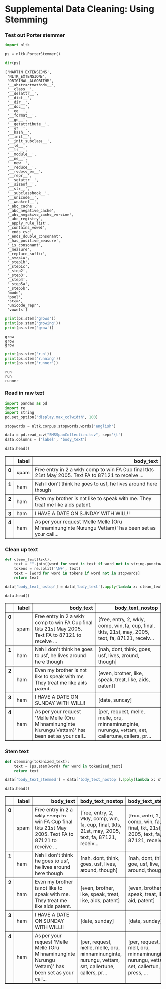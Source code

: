 # Supplemental Data Cleaning: Using Stemming

### Test out Porter stemmer


```python
import nltk

ps = nltk.PorterStemmer()
```


```python
dir(ps)
```




    ['MARTIN_EXTENSIONS',
     'NLTK_EXTENSIONS',
     'ORIGINAL_ALGORITHM',
     '__abstractmethods__',
     '__class__',
     '__delattr__',
     '__dict__',
     '__dir__',
     '__doc__',
     '__eq__',
     '__format__',
     '__ge__',
     '__getattribute__',
     '__gt__',
     '__hash__',
     '__init__',
     '__init_subclass__',
     '__le__',
     '__lt__',
     '__module__',
     '__ne__',
     '__new__',
     '__reduce__',
     '__reduce_ex__',
     '__repr__',
     '__setattr__',
     '__sizeof__',
     '__str__',
     '__subclasshook__',
     '__unicode__',
     '__weakref__',
     '_abc_cache',
     '_abc_negative_cache',
     '_abc_negative_cache_version',
     '_abc_registry',
     '_apply_rule_list',
     '_contains_vowel',
     '_ends_cvc',
     '_ends_double_consonant',
     '_has_positive_measure',
     '_is_consonant',
     '_measure',
     '_replace_suffix',
     '_step1a',
     '_step1b',
     '_step1c',
     '_step2',
     '_step3',
     '_step4',
     '_step5a',
     '_step5b',
     'mode',
     'pool',
     'stem',
     'unicode_repr',
     'vowels']




```python
print(ps.stem('grows'))
print(ps.stem('growing'))
print(ps.stem('grow'))
```

    grow
    grow
    grow
    


```python
print(ps.stem('run'))
print(ps.stem('running'))
print(ps.stem('runner'))
```

    run
    run
    runner
    

### Read in raw text


```python
import pandas as pd
import re
import string
pd.set_option('display.max_colwidth', 100)

stopwords = nltk.corpus.stopwords.words('english')

data = pd.read_csv("SMSSpamCollection.tsv", sep='\t')
data.columns = ['label', 'body_text']

data.head()
```




<div>
<style>
    .dataframe thead tr:only-child th {
        text-align: right;
    }

    .dataframe thead th {
        text-align: left;
    }

    .dataframe tbody tr th {
        vertical-align: top;
    }
</style>
<table border="1" class="dataframe">
  <thead>
    <tr style="text-align: right;">
      <th></th>
      <th>label</th>
      <th>body_text</th>
    </tr>
  </thead>
  <tbody>
    <tr>
      <th>0</th>
      <td>spam</td>
      <td>Free entry in 2 a wkly comp to win FA Cup final tkts 21st May 2005. Text FA to 87121 to receive ...</td>
    </tr>
    <tr>
      <th>1</th>
      <td>ham</td>
      <td>Nah I don't think he goes to usf, he lives around here though</td>
    </tr>
    <tr>
      <th>2</th>
      <td>ham</td>
      <td>Even my brother is not like to speak with me. They treat me like aids patent.</td>
    </tr>
    <tr>
      <th>3</th>
      <td>ham</td>
      <td>I HAVE A DATE ON SUNDAY WITH WILL!!</td>
    </tr>
    <tr>
      <th>4</th>
      <td>ham</td>
      <td>As per your request 'Melle Melle (Oru Minnaminunginte Nurungu Vettam)' has been set as your call...</td>
    </tr>
  </tbody>
</table>
</div>



### Clean up text


```python
def clean_text(text):
    text = "".join([word for word in text if word not in string.punctuation])
    tokens = re.split('\W+', text)
    text = [word for word in tokens if word not in stopwords]
    return text

data['body_text_nostop'] = data['body_text'].apply(lambda x: clean_text(x.lower()))

data.head()
```




<div>
<style>
    .dataframe thead tr:only-child th {
        text-align: right;
    }

    .dataframe thead th {
        text-align: left;
    }

    .dataframe tbody tr th {
        vertical-align: top;
    }
</style>
<table border="1" class="dataframe">
  <thead>
    <tr style="text-align: right;">
      <th></th>
      <th>label</th>
      <th>body_text</th>
      <th>body_text_nostop</th>
    </tr>
  </thead>
  <tbody>
    <tr>
      <th>0</th>
      <td>spam</td>
      <td>Free entry in 2 a wkly comp to win FA Cup final tkts 21st May 2005. Text FA to 87121 to receive ...</td>
      <td>[free, entry, 2, wkly, comp, win, fa, cup, final, tkts, 21st, may, 2005, text, fa, 87121, receiv...</td>
    </tr>
    <tr>
      <th>1</th>
      <td>ham</td>
      <td>Nah I don't think he goes to usf, he lives around here though</td>
      <td>[nah, dont, think, goes, usf, lives, around, though]</td>
    </tr>
    <tr>
      <th>2</th>
      <td>ham</td>
      <td>Even my brother is not like to speak with me. They treat me like aids patent.</td>
      <td>[even, brother, like, speak, treat, like, aids, patent]</td>
    </tr>
    <tr>
      <th>3</th>
      <td>ham</td>
      <td>I HAVE A DATE ON SUNDAY WITH WILL!!</td>
      <td>[date, sunday]</td>
    </tr>
    <tr>
      <th>4</th>
      <td>ham</td>
      <td>As per your request 'Melle Melle (Oru Minnaminunginte Nurungu Vettam)' has been set as your call...</td>
      <td>[per, request, melle, melle, oru, minnaminunginte, nurungu, vettam, set, callertune, callers, pr...</td>
    </tr>
  </tbody>
</table>
</div>



### Stem text


```python
def stemming(tokenized_text):
    text = [ps.stem(word) for word in tokenized_text]
    return text

data['body_text_stemmed'] = data['body_text_nostop'].apply(lambda x: stemming(x))

data.head()
```




<div>
<style>
    .dataframe thead tr:only-child th {
        text-align: right;
    }

    .dataframe thead th {
        text-align: left;
    }

    .dataframe tbody tr th {
        vertical-align: top;
    }
</style>
<table border="1" class="dataframe">
  <thead>
    <tr style="text-align: right;">
      <th></th>
      <th>label</th>
      <th>body_text</th>
      <th>body_text_nostop</th>
      <th>body_text_stemmed</th>
    </tr>
  </thead>
  <tbody>
    <tr>
      <th>0</th>
      <td>spam</td>
      <td>Free entry in 2 a wkly comp to win FA Cup final tkts 21st May 2005. Text FA to 87121 to receive ...</td>
      <td>[free, entry, 2, wkly, comp, win, fa, cup, final, tkts, 21st, may, 2005, text, fa, 87121, receiv...</td>
      <td>[free, entri, 2, wkli, comp, win, fa, cup, final, tkt, 21st, may, 2005, text, fa, 87121, receiv,...</td>
    </tr>
    <tr>
      <th>1</th>
      <td>ham</td>
      <td>Nah I don't think he goes to usf, he lives around here though</td>
      <td>[nah, dont, think, goes, usf, lives, around, though]</td>
      <td>[nah, dont, think, goe, usf, live, around, though]</td>
    </tr>
    <tr>
      <th>2</th>
      <td>ham</td>
      <td>Even my brother is not like to speak with me. They treat me like aids patent.</td>
      <td>[even, brother, like, speak, treat, like, aids, patent]</td>
      <td>[even, brother, like, speak, treat, like, aid, patent]</td>
    </tr>
    <tr>
      <th>3</th>
      <td>ham</td>
      <td>I HAVE A DATE ON SUNDAY WITH WILL!!</td>
      <td>[date, sunday]</td>
      <td>[date, sunday]</td>
    </tr>
    <tr>
      <th>4</th>
      <td>ham</td>
      <td>As per your request 'Melle Melle (Oru Minnaminunginte Nurungu Vettam)' has been set as your call...</td>
      <td>[per, request, melle, melle, oru, minnaminunginte, nurungu, vettam, set, callertune, callers, pr...</td>
      <td>[per, request, mell, mell, oru, minnaminungint, nurungu, vettam, set, callertun, caller, press, ...</td>
    </tr>
  </tbody>
</table>
</div>




```python

```

